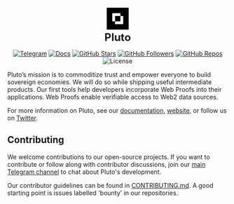 <p align="center">
  <img src="https://raw.githubusercontent.com/pluto/.github/main/profile/assets/assets_ios_Pluto-1024%401x.png" alt="Pluto Logo" width="50" height="50">
  <br>
  <b style="font-size: 24px;">Pluto</b>
</p>
<p align="center">
  <a href="https://t.me/pluto_xyz/1"><img src="https://img.shields.io/badge/Telegram-Group-8B5CF6?style=flat-square&logo=telegram&logoColor=white&labelColor=24292e&scale=1.5" alt="Telegram"></a>
  <a href="https://docs.pluto.xyz/"><img src="https://img.shields.io/badge/Docs-Pluto-8B5CF6?style=flat-square&logo=readme&logoColor=white&labelColor=24292e&scale=1.5" alt="Docs"></a>
  <a href="https://github.com/pluto"><img src="https://img.shields.io/github/stars/pluto?style=flat-square&logo=github&logoColor=white&label=Stars&labelColor=24292e&color=8B5CF6&scale=1.5" alt="GitHub Stars"></a>
  <a href="https://github.com/pluto"><img src="https://img.shields.io/github/followers/pluto?style=flat-square&logo=github&logoColor=white&label=Followers&labelColor=24292e&color=8B5CF6&scale=1.5" alt="GitHub Followers"></a>
  <a href="https://github.com/pluto"><img src="https://img.shields.io/badge/dynamic/json?style=flat-square&logo=github&logoColor=white&label=Repos&labelColor=24292e&color=8B5CF6&query=%24.public_repos&url=https%3A%2F%2Fapi.github.com%2Forgs%2Fpluto&scale=1.5" alt="GitHub Repos"></a>
  <img src="https://img.shields.io/badge/License-Apache%202.0-8B5CF6.svg?label=license&labelColor=2a2f35" alt="License">
</p>

Pluto’s mission is to commoditize trust and empower everyone to build sovereign economies. We will do so while shipping useful intermediate products. Our first tools help developers incorporate Web Proofs into their applications. Web Proofs enable verifiable access to Web2 data sources.

For more information on Pluto, see our [documentation](https://docs.pluto.xyz), [website](https://pluto.xyz), or follow us on [Twitter](https://twitter.com/plutolabs_).

## Contributing

We welcome contributions to our open-source projects. If you want to contribute or follow along with contributor discussions, join our [main Telegram channel](https://t.me/pluto_xyz/1) to chat about Pluto's development.

Our contributor guidelines can be found in [CONTRIBUTING.md](./CONTRIBUTING.md). A good starting point is issues labelled 'bounty' in our repositories.
